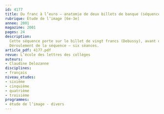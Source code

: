 ```yaml
---
id: 4177
title: Du franc à l’euro – anatomie de deux billets de banque (séquence)
rubrique: Étude de l’image [6e-3e]
annee: 2001
magazine: 2001
pages: 24
description: 
  Cette séquence porte sur le billet de vingt francs (Debussy), avant qu’il ne soit détruit, et le billet de vingt euros (âge gothique), en cours. Elle permet de découvrir leur histoire et leur message. Cette activité de sensibilisation aux changements monétaires est aussi une incitation à la réflexion pour une meilleure compréhension de l’actualité, une formation à l’étude du discours visuel, selon les directives des programmes de français, et une prise en compte de notre patrimoine culturel dans sa dimension locale, nationale et européenne. Par ailleurs, une séance spécifique au programme de cinquième sera ajoutée à cette séquence, la fenêtre gothique du billet de vingt euros offrant un prolongement, à la fois en histoire et en français.
  Déroulement de la séquence – six séances.
article_pdf: 4177.pdf
revue: L’école des lettres des collèges
auteurs:
- Claudine Delozanne
disciplines:
- français
niveau_etudes:
- sixième
- cinquième
- quatrième
- troisième
programmes:
- étude de l’image - divers
---
```

